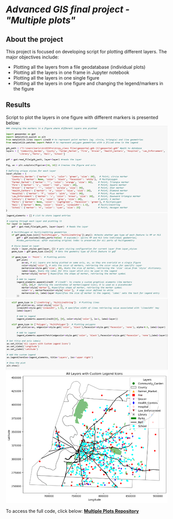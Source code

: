 # *Advanced GIS final project - "Multiple plots"*
## **About the project**
This project is focused on developing script for plotting different layers. The major objectives include:
- Plotting all the layers from a file geodatabase (individual plots)
- Plotting all the  layers in one frame in Jupyter notebook
- Plotting all the layers in one single figure
- Plotting all the layers in one figure and changing the legend/markers in the figure

## **Results**
Script to plot the layers in one figure with different markers is presented below:
![graphic](images/Image6.png)
![graphic](images/Image7.png)
![graphic](images/Image8.png)
![graphic](images/Project_plot.png)

To access the full code, click below:
[**Multiple Plots Repository**](https://github.com/KarinaAnzar/GIS_Plotting.git)
